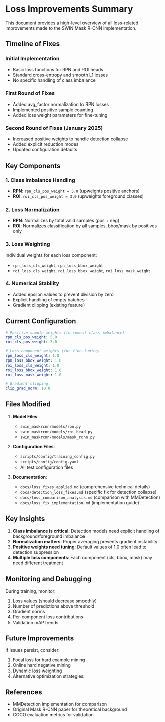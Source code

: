 # Loss Improvements Summary

This document provides a high-level overview of all loss-related improvements made to the SWIN Mask R-CNN implementation.

## Timeline of Fixes

### Initial Implementation
- Basic loss functions for RPN and ROI heads
- Standard cross-entropy and smooth L1 losses
- No specific handling of class imbalance

### First Round of Fixes
- Added avg_factor normalization to RPN losses
- Implemented positive sample counting
- Added loss weight parameters for fine-tuning

### Second Round of Fixes (January 2025)
- Increased positive weights to handle detection collapse
- Added explicit reduction modes
- Updated configuration defaults

## Key Components

### 1. Class Imbalance Handling
- **RPN**: `rpn_cls_pos_weight = 5.0` (upweights positive anchors)
- **ROI**: `roi_cls_pos_weight = 3.0` (upweights foreground classes)

### 2. Loss Normalization
- **RPN**: Normalizes by total valid samples (pos + neg)
- **ROI**: Normalizes classification by all samples, bbox/mask by positives only

### 3. Loss Weighting
Individual weights for each loss component:
- `rpn_loss_cls_weight`, `rpn_loss_bbox_weight`
- `roi_loss_cls_weight`, `roi_loss_bbox_weight`, `roi_loss_mask_weight`

### 4. Numerical Stability
- Added epsilon values to prevent division by zero
- Explicit handling of empty batches
- Gradient clipping (existing feature)

## Current Configuration

```yaml
# Positive sample weights (to combat class imbalance)
rpn_cls_pos_weight: 5.0
roi_cls_pos_weight: 3.0

# Loss component weights (for fine-tuning)
rpn_loss_cls_weight: 1.0
rpn_loss_bbox_weight: 1.0
roi_loss_cls_weight: 1.0
roi_loss_bbox_weight: 1.0
roi_loss_mask_weight: 1.0

# Gradient clipping
clip_grad_norm: 10.0
```

## Files Modified

1. **Model Files**:
   - `swin_maskrcnn/models/rpn.py`
   - `swin_maskrcnn/models/roi_head.py`
   - `swin_maskrcnn/models/mask_rcnn.py`

2. **Configuration Files**:
   - `scripts/config/training_config.py`
   - `scripts/config/config.yaml`
   - All test configuration files

3. **Documentation**:
   - `docs/loss_fixes_applied.md` (comprehensive technical details)
   - `docs/detection_loss_fixes.md` (specific fix for detection collapse)
   - `docs/loss_comparison_analysis.md` (comparison with MMDetection)
   - `docs/loss_fix_implementation.md` (implementation guide)

## Key Insights

1. **Class imbalance is critical**: Detection models need explicit handling of background/foreground imbalance
2. **Normalization matters**: Proper averaging prevents gradient instability
3. **Positive weights need tuning**: Default values of 1.0 often lead to detection suppression
4. **Multiple loss components**: Each component (cls, bbox, mask) may need different treatment

## Monitoring and Debugging

During training, monitor:
1. Loss values (should decrease smoothly)
2. Number of predictions above threshold
3. Gradient norms
4. Per-component loss contributions
5. Validation mAP trends

## Future Improvements

If issues persist, consider:
1. Focal loss for hard example mining
2. Online hard negative mining
3. Dynamic loss weighting
4. Alternative optimization strategies

## References

- MMDetection implementation for comparison
- Original Mask R-CNN paper for theoretical background
- COCO evaluation metrics for validation